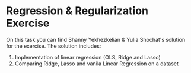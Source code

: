 # Regression & Regularization Exercise

On this task you can find Shanny Yekhezkelian & Yulia Shochat's solution for the exercise.
The solution includes:
1. Implementation of linear regression (OLS, Ridge and Lasso)
3. Comparing Ridge, Lasso and vanila Linear Regression on a dataset
